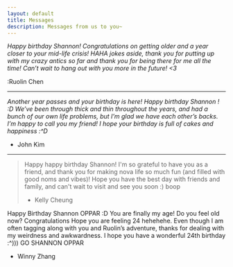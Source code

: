 ```yaml
---
layout: default
title: Messages
description: Messages from us to you~
---
```

_Happy birthday Shannon! Congratulations on getting older and a year closer to your mid-life crisis! HAHA jokes aside, thank you for putting up with my crazy antics so far and thank you for being there for me all the time! Can’t wait to hang out with you more in the future! <3_

:Ruolin Chen

***

_Another year passes and your birthday is here! Happy birthday Shannon ! :D
We’ve been through thick and thin throughout the years, and had a bunch of our own life problems, but I’m glad we have each other’s backs. I’m happy to call you my friend! I hope your birthday is full of cakes and happiness :^D_

  - John Kim

***

> Happy happy birthday Shannon! I'm so grateful to have you as a friend, and thank you for making nova life so much fun (and filled with good noms and vibes)! Hope you have the best day with friends and family, and can't wait to visit and see you soon :) boop 
> 
> - Kelly Cheung


Happy Birthday Shannon OPPAR :D You are finally my age! Do you feel old now? Congratulations Hope you are feeling 24 hehehehe. Even though I am often tagging along with you and Ruolin’s adventure, thanks for dealing with my weirdness and awkwardness. I hope you have a wonderful 24th birthday :^)))  GO SHANNON OPPAR

- Winny Zhang

